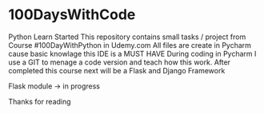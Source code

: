 # 100DaysWithCode
Python Learn Started
This repository contains small tasks / project from Course #100DayWithPython in Udemy.com 
All files are create in Pycharm cause basic knowlage this IDE is a MUST HAVE 
During coding in Pycharm I use a GIT to menage a code version and teach how this work. 
After completed this course next will be a Flask and Django Framework 

Flask module -> in progress

Thanks for reading 
